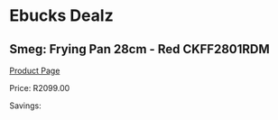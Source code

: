 
# Ebucks Dealz
## Smeg: Frying Pan 28cm - Red CKFF2801RDM
[Product Page](https://www.ebucks.com/web/shop/productSelected.do?prodId=1170690229&catId=704983235)

Price: R2099.00

Savings: 


	